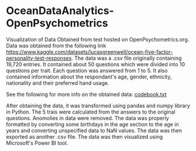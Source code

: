 # OceanDataAnalytics-OpenPsychometrics

Visualization of Data Obtained from test hosted on OpenPsychometrics.org. Data was obtained from the following link https://www.kaggle.com/datasets/lucasgreenwell/ocean-five-factor-personality-test-responses. The data was a .csv file originally containing 19,720 entries. It contained about 50 questions which were divided into 10 questions per trait. Each question was answered from 1 to 5. It also contained information about the respondant's age, gender, ethnicity, nationality and their preferred hand usage.

See the following for more info on the obtained data: 
[codebook.txt](https://github.com/hamzaashfaque/OceanDataAnalytics-OpenPsychometrics/files/11539774/codebook.txt)

After obtaining the data, it was transformed using pandas and numpy library in Python. The 5 trais were calculated from the answers to the original questions. Anomolies in data were removed. The data was properly formatted by converting some birthdays in the age section to the age in years and converting unspecified data to NaN values. The data was then exported as another .csv file. The data was then visualized using Microsoft's Power BI tool.
